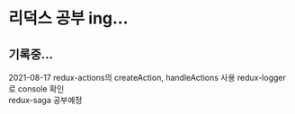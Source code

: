 # 리덕스 공부 ing...

## 기록중...

2021-08-17
redux-actions의 createAction, handleActions 사용 redux-logger로 console 확인  
redux-saga 공부예정
